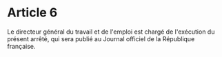 # Article 6

Le directeur général du travail et de l'emploi est chargé de l'exécution du présent arrêté, qui sera publié au Journal officiel de la République française.
